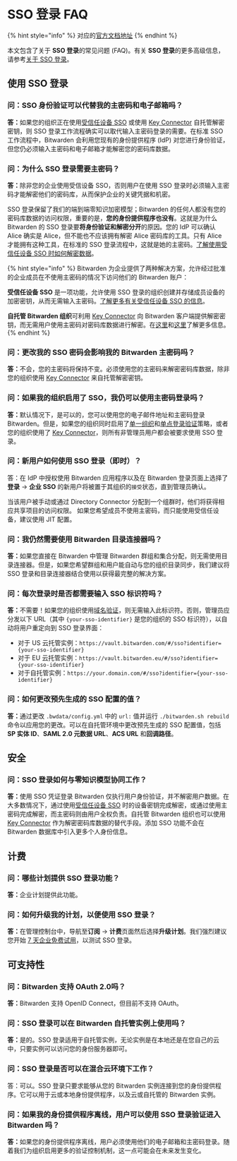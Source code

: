 # SSO 登录 FAQ

{% hint style="info" %}
对应的[官方文档地址](https://bitwarden.com/help/article/sso-faqs/)
{% endhint %}

本文包含了关于 **SSO 登录**的常见问题 (FAQ)。有关 **SSO 登录**的更多高级信息，请参考[关于 SSO 登录](about-login-with-sso.md)。

## 使用 SSO 登录 <a href="#using-login-with-sso" id="using-login-with-sso"></a>

### 问：SSO 身份验证可以代替我的主密码和电子邮箱吗？ <a href="#q-does-sso-authentication-replace-my-master-password-and-email" id="q-does-sso-authentication-replace-my-master-password-and-email"></a>

**答：**&#x5982;果您的组织正在使用[受信任设备 SSO](../admin-console/login-with-sso/trusted-devices/about-trusted-devices.md) 或使用 [Key Connector](../self-hosting/key-connector/about-key-connector.md) 自托管解密密钥，则 SSO 登录工作流程确实可以取代输入主密码登录的需要。在标准 SSO 工作流程中，Bitwarden 会利用您现有的身份提供程序 (IdP) 对您进行身份验证，但您仍必须输入主密码和电子邮箱才能解密您的密码库数据。

### 问：为什么 SSO 登录需要主密码？ <a href="#q-why-does-login-with-sso-require-my-master-password" id="q-why-does-login-with-sso-require-my-master-password"></a>

**答：**&#x9664;非您的企业使用受信设备 SSO，否则用户在使用 SSO 登录时必须输入主密码才能解密他们的密码库，从而保护企业的关键凭据和机密。

SSO 登录保留了我们的端到端零知识加密模型；Bitwarden 的任何人都没有您的密码库数据的访问权限，重要的是，**您的身份提供程序也没有**。这就是为什么 Bitwarden 的 SSO 登录要**将身份验证和解密分开**的原因。您的 IdP 可以确认 Alice 确实是 Alice，但不能也不应该拥有解密 Alice 密码库的工具。只有 Alice 才能拥有这种工具，在标准的 SSO 登录流程中，这就是她的主密码。[了解使用受信任设备 SSO 时如何解密数据](../admin-console/login-with-sso/trusted-devices/about-trusted-devices.md#how-it-works)。

{% hint style="info" %}
Bitwarden 为企业提供了两种解决方案，允许经过批准的企业成员在不使用主密码的情况下访问他们的 Bitwarden 账户：

**受信任设备 SSO** 是一项功能，允许使用 SSO 登录的组织创建并存储成员设备的加密密钥，从而无需输入主密码。[了解更多有关受信任设备 SSO 的信息](../admin-console/login-with-sso/trusted-devices/about-trusted-devices.md)。

**自托管 Bitwarden 组织**可利用 [Key Connector](../self-hosting/key-connector/about-key-connector.md) 向 Bitwarden 客户端提供解密密钥，而无需用户使用主密码对密码库数据进行解密。在[这里](member-decryption-options.md)和[这里](../self-hosting/key-connector/about-key-connector.md)了解更多信息。
{% endhint %}

### 问：更改我的 SSO 密码会影响我的 Bitwarden 主密码吗？ <a href="#q-will-changing-my-sso-password-affect-my-bitwarden-master-password" id="q-will-changing-my-sso-password-affect-my-bitwarden-master-password"></a>

**答：**&#x4E0D;会，您的主密码将保持不变。必须使用您的主密码来解密密码库数据，除非您的组织使用 [Key Connector](../self-hosting/key-connector/about-key-connector.md) 来自托管解密密钥。

### 问：如果我的组织启用了 SSO，我仍可以使用主密码登录吗？ <a href="#q-can-i-still-log-in-with-my-master-password-if-my-organization-has-sso-enabled" id="q-can-i-still-log-in-with-my-master-password-if-my-organization-has-sso-enabled"></a>

**答：**&#x9ED8;认情况下，是可以的，您可以使用您的电子邮件地址和主密码登录 Bitwarden。但是，如果您的组织同时启用了[单一组织](../admin-console/manage-shared-items/enterprise-policies.md#single-organization)和[单点登录验证](../admin-console/manage-shared-items/enterprise-policies.md#single-sign-on-authentication)策略，或者您的组织使用了 [Key Connector](../self-hosting/key-connector/about-key-connector.md)，则所有非管理员用户都会被要求使用 SSO 登录。

### 问：新用户如何使用 SSO 登录（即时）？ <a href="#q-how-does-login-with-sso-work-for-new-users-just-in-time" id="q-how-does-login-with-sso-work-for-new-users-just-in-time"></a>

答：在 IdP 中授权使用 Bitwarden 应用程序以及在 Bitwarden 登录页面上选择了**登录** → **企业 SSO** 的新用户将被置于其组织的`接受`状态，直到管理员确认。

当该用户被手动或通过 Directory Connector 分配到一个组群时，他们将获得相应共享项目的访问权限。 如果您希望成员不使用主密码，而只能使用受信任设备，建议使用 JIT 配置。

### 问：我仍然需要使用 Bitwarden 目录连接器吗？ <a href="#q-do-i-still-need-to-use-bitwarden-directory-connector" id="q-do-i-still-need-to-use-bitwarden-directory-connector"></a>

**答：**&#x5982;果您直接在 Bitwarden 中管理 Bitwarden 群组和集合分配，则无需使用目录连接器。但是，如果您希望群组和用户能自动与您的组织目录同步，我们建议将 SSO 登录和目录连接器结合使用以获得最完整的解决方案。

### 问：每次登录时是否都需要输入 SSO 标识符吗？ <a href="#q-do-i-need-to-enter-my-organization-identifier-every-time-i-login" id="q-do-i-need-to-enter-my-organization-identifier-every-time-i-login"></a>

**答：**&#x4E0D;需要！如果您的组织使用[域名验证](../admin-console/login-with-sso/claimed-domains.md)，则无需输入此标识符。否则，管理员应分发以下 URL（其中 `{your-sso-identifier}` 是您的组织的 SSO 标识符），以自动将用户重定向到 SSO 登录界面：

* 对于 US 云托管实例：`https://vault.bitwarden.com/#/sso?identifier={your-sso-identifier}`
* 对于 EU 云托管实例：`https://vault.bitwarden.eu/#/sso?identifier={your-sso-identifier}`
* 对于自托管实例：`https://your.domain.com/#/sso?identifier={your-sso-identifier}`

### 问：如何更改预先生成的 SSO 配置的值？ <a href="#q-how-do-i-change-pre-generated-sso-configuration-values" id="q-how-do-i-change-pre-generated-sso-configuration-values"></a>

**答：**&#x901A;过更改 `.bwdata/config.yml` 中的 `url:` 值并运行 `./bitwarden.sh rebuild` 命令以应用您的更改。可以在自托管环境中更改预先生成的 SSO 配置值，包括 **SP 实体 ID**、**SAML 2.0 元数据 URL**、**ACS URL** 和**回调路径**。

## 安全 <a href="#security" id="security"></a>

### 问：SSO 登录如何与零知识模型协同工作？ <a href="#q-how-does-login-with-sso-work-with-the-zero-knowledge-model" id="q-how-does-login-with-sso-work-with-the-zero-knowledge-model"></a>

**答：**&#x4F7F;用 SSO 凭证登录 Bitwarden 仅执行用户身份验证，并不解密用户数据。在大多数情况下，通过使用[受信任设备 SSO](../admin-console/login-with-sso/trusted-devices/about-trusted-devices.md) 时的设备密钥完成解密，或通过使用主密码完成解密，而主密码则由用户全权负责。自托管 Bitwarden 组织也可以使用 [Key Connector](../self-hosting/key-connector/about-key-connector.md) 作为解密密码库数据的替代手段。添加 SSO 功能不会在 Bitwarden 数据库中引入更多个人身份信息。

## 计费 <a href="#billing" id="billing"></a>

### 问：哪些计划提供 SSO 登录功能？ <a href="#q-what-plans-offer-login-with-sso" id="q-what-plans-offer-login-with-sso"></a>

**答：**&#x4F01;业计划提供此功能。

### 问：如何升级我的计划，以便使用 SSO 登录？ <a href="#q-how-do-i-upgrade-my-plan-so-that-i-can-use-login-with-sso" id="q-how-do-i-upgrade-my-plan-so-that-i-can-use-login-with-sso"></a>

**答：**&#x5728;管理控制台中，导航至**订阅** → **计费**页面然后选择**升级计划**。我们强烈建议您开始 [7 天企业免费试用](../plans-and-pricing/start-an-enterprise-trial-with-your-bitwarden-account.md)，以测试 SSO 登录。

## 可支持性 <a href="#supportability" id="supportability"></a>

### 问：Bitwarden 支持 OAuth 2.0吗？ <a href="#q-does-bitwarden-support-oauth-2-0" id="q-does-bitwarden-support-oauth-2-0"></a>

**答：**&#x42;itwarden 支持 OpenID Connect，但目前不支持 OAuth。

### 问：SSO 登录可以在 Bitwarden 自托管实例上使用吗？ <a href="#q-will-login-with-sso-work-with-a-self-hosted-instance-of-bitwarden" id="q-will-login-with-sso-work-with-a-self-hosted-instance-of-bitwarden"></a>

**答：**&#x662F;的。SSO 登录适用于自托管实例，无论实例是在本地还是在您自己的云中，只要实例可以访问您的身份服务器即可。

### 问：SSO 登录是否可以在混合云环境下工作？ <a href="#q-does-login-with-sso-work-across-hybrid-cloud-environments" id="q-does-login-with-sso-work-across-hybrid-cloud-environments"></a>

答：可以。SSO 登录只要求能够从您的 Bitwarden 实例连接到您的身份提供程序。它可以用于云或本地身份提供程序，以及云或自托管的 Bitwarden 实例。

### 问：如果我的身份提供程序离线，用户可以使用 SSO 登录验证进入 Bitwarden 吗？ <a href="#q-if-my-identity-provider-is-offline-can-users-user-login-with-sso-to-authenticate-into-bitwarden" id="q-if-my-identity-provider-is-offline-can-users-user-login-with-sso-to-authenticate-into-bitwarden"></a>

**答：**&#x5982;果您的身份提供程序离线，用户必须使用他们的电子邮箱和主密码登录。随着我们为组织启用更多的验证控制机制，这一点可能会在未来发生变化。
